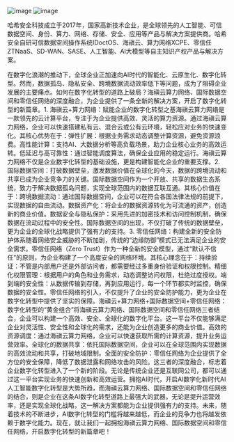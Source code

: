 ![image](https://github.com/user-attachments/assets/68c697ca-2f9c-48cf-b979-5d38addfa065)
![image](https://github.com/user-attachments/assets/ac51d0e0-44b0-4dd6-8d4d-e13c84b76e6a)


哈希安全科技成立于2017年，国家高新技术企业，是全球领先的人工智能、可信数据空间、身份、算力、网络、存储、安全、应用等产品与解决方案提供商。哈希安全自研可信数据空间操作系统IDoctOS、海禛云、算力网络XCPE、零信任ZTNaaS、SD-WAN、SASE、人工智能、AI大模型等自主知识产权产品与解决方案。

在数字化浪潮的推动下，全球企业正加速向AI时代的智能化、云原生化、数字化转型。然而，数据孤岛、隐私安全、跨境数据流动效率低下等问题，成为了阻碍企业发展的主要痛点。如何在数字化转型的道路上破局？海禛云算力网络、国际数据空间和零信任网络的深度融合，为企业提供了一条全新的解决方案，开启了数字化转型的新篇章。1. 海禛云+算力网络：赋能企业的数字化转型之基海禛云算力网络是一款领先的云计算平台，专注于为企业提供高效、灵活的算力资源。通过海禛云算力网络，企业可以快速搭建私有云、混合云或公有云环境，轻松应对业务的快速变化。其核心优势在于：弹性扩展：根据业务需求动态调整计算资源，避免资源浪费。高性能计算：支持AI、大数据分析等高负载场景，助力企业核心业务的高效运转。低延迟与高可靠性：通过智能调度算法，确保企业应用的稳定运行。海禛云算力网络不仅是企业数字化转型的基础设施，更是构建智能化企业的重要支撑。2. 国际数据空间：打破数据壁垒，激发数据价值在全球化的今天，数据的跨境流动和共享已成为企业竞争力的关键。国际数据空间作为一个开放、共享的数据生态系统，致力于解决数据孤岛问题，实现全球范围内的数据互联互通。其核心价值在于：跨境数据流动：通过国际数据空间，企业可以在符合各国法律法规的前提下，实现数据的自由流动。数据资产化：将企业的数据资源转化为可流通的资产，创造新的商业价值。数据安全与隐私保护：采用先进的加密技术和访问控制机制，确保数据在流动过程中的安全性。国际数据空间的出现，不仅打破了传统的数据壁垒，更为企业的全球化战略提供了强有力的支持。3. 零信任网络：构建全新的安全防护体系随着网络安全威胁的不断加剧，传统的“边缘防御”模式已无法满足企业的安全需求。零信任网络（Zero Trust）作为一种全新的安全模型，通过“默认不信任”的原则，为企业构建了一个高度安全的网络环境。其核心理念在于：持续验证：不管是内部用户还是外部访问者，都需要经过多重身份验证和权限控制。精细化权限管理：根据用户的角色和业务需求，动态调整访问权限，杜绝过度授权。端到端的安全性：从数据传输到存储，再到应用运行，每一个环节都实时监控，确保数据的安全性。零信任网络的引入，不仅提升了企业的安全防护能力，更为企业在数字化转型中提供了坚实的保障。海禛云+算力网络+国际数据空间+零信任网络：数字化转型的“黄金组合”将海禛云算力网络、国际数据空间和零信任网络三者结合，企业可以构建一个高效、安全、全球化的数字化平台。这一平台不仅能够满足企业对灵活性、安全性和全球化的需求，还能为企业创造更多的商业价值。高效的资源调度：通过海禛云算力网络，企业可以快速获取所需的计算资源，提升业务运营效率。全球化的数据共享：依托国际数据空间，企业可以在全球范围内实现数据的高效流动和共享，打破地域限制。全面的安全防护：零信任网络为企业提供了全方位的安全保障，降低了数据泄露和网络攻击的风险。这三者的深度融合，标志着企业数字化转型进入了一个新的阶段。无论是传统企业还是互联网公司，都可以通过这一平台实现业务的快速创新和高效运营。拥抱AI时代，开启AI数字化新时代AI人工智能数字化转型是大势所趋，而海禛云算力网络、国际数据空间和零信任网络的结合，则是企业在这条AI数字化转型道路上最强大的武器。无论是提升运营效率，还是实现全球化战略，这一解决方案都能为企业提供强有力的支持。未来，随着技术的不断进步，AI数字化转型的门槛将越来越低，而企业的竞争力也将越发依赖于数字化能力。现在，就让我们一起拥抱海禛云算力网络、国际数据空间和零信任网络，开启数字化转型的新篇章吧！

